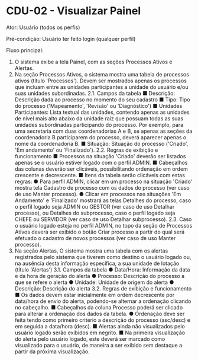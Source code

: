 # CDU-02 - Visualizar Painel

Ator: Usuário (todos os perfis)

Pré-condição: Usuário ter feito login (qualquer perfil)

Fluxo principal:
1. O sistema exibe a tela Painel, com as seções Processos Ativos e Alertas.
2. Na seção Processos Ativos, o sistema mostra uma tabela de processos ativos (título 'Processos'). Devem ser mostrados apenas os processos que incluam entre as unidades participantes a unidade do usuário e/ou suas unidades subordinadas.
2.1. Campos da tabela
■ Descrição: Descrição dada ao processo no momento do seu cadastro
■ Tipo: Tipo do processo ('Mapeamento', 'Revisão' ou 'Diagnóstico')
■ Unidades Participantes: Lista textual das unidades, contendo apenas as unidades de nível mais alto abaixo da unidade raiz que possuam todas as suas unidades subordinadas participando do processo. Por exemplo, para uma secretaria com duas coordenadorias A e B, se apenas as seções da coordenadoria B participarem do processo, deverá aparecer apenas o nome da coordenadoria B.
■ Situação: Situação do processo ('Criado', 'Em andamento' ou 'Finalizado').
2.2. Regras de exibição e funcionamento
■ Processos na situação 'Criado' deverão ser listados apenas se o usuário estiver logado com o perfil ADMIN.
■ Cabeçalhos das colunas deverão ser clicáveis, possibilitando ordenação em ordem crescente e decrescente.
■ Itens da tabela serão clicáveis com estas regras:
● Para perfil ADMIN, clicar em um processo na situação 'Criado' mostra tela Cadastro de processo com os dados do processo (ver caso de uso Manter processo).
● Clicar em processos nas situações 'Em Andamento' e 'Finalizado' mostrará as telas Detalhes do processo, caso o perfil logado seja ADMIN ou GESTOR (ver caso de uso Detalhar processo), ou Detalhes do subprocesso, caso o perfil logado seja CHEFE ou SERVIDOR (ver caso de uso Detalhar subprocesso).
2.3. Caso o usuário logado esteja no perfil ADMIN, no topo da seção de Processos Ativos deverá ser exibido o botão Criar processo a partir do qual será efetuado o cadastro de novos processos (ver caso de uso Manter processo).
3. Na seção Alertas, O sistema mostra uma tabela com os alertas registrados pelo sistema que tiverem como destino o usuário logado ou, na ausência desta informação específica, a sua unidade de lotação (título 'Alertas')
3.1. Campos da tabela
● Data/Hora: Informação da data e da hora de geração do alerta
● Processo: Descrição do processo a que se refere o alerta
● Unidade: Unidade de origem do alerta
● Descrição: Descrição do alerta
3.2. Regras de exibição e funcionamento
■ Os dados devem estar inicialmente em ordem decrescente por data/hora de envio do alerta, podendo-se alternar a ordenação clicando no cabeçalho.
■ Cabeçalhos da coluna Processo poderá ser clicado para alterar a ordenação dos dados da tabela.
● Ordenação deve ser feita tendo como primeiro critério a descrição do processo (asc/desc) e em seguida a data/hora (desc).
■ Alertas ainda não visualizados pelo usuário logado serão exibidos em negrito.
■ Na primeira visualização do alerta pelo usuário logado, este deverá ser marcado como visualizado para o usuário, de maneira a ser exibido sem destaque a partir da próxima visualização.